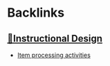 
# Backlinks
## [🌱Instructional Design](<🌱Instructional Design.md>)
-  [Item processing activities](<Item processing activities.md>)

